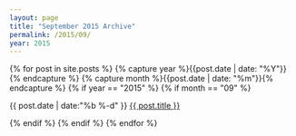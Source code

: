 ```yaml
---
layout: page
title: "September 2015 Archive"
permalink: /2015/09/
year: 2015
---
```


{% for post in site.posts %}
	{% capture year %}{{post.date | date: "%Y"}}{% endcapture %}
	{% capture month %}{{post.date | date: "%m"}}{% endcapture %}
	{% if year == "2015" %}
		{% if month == "09" %}
			<p>{{ post.date | date:"%b %-d" }} <a href="{{ post.url }}">{{ post.title }}</a></p>
		{% endif %}
	{% endif %}
{% endfor %}
